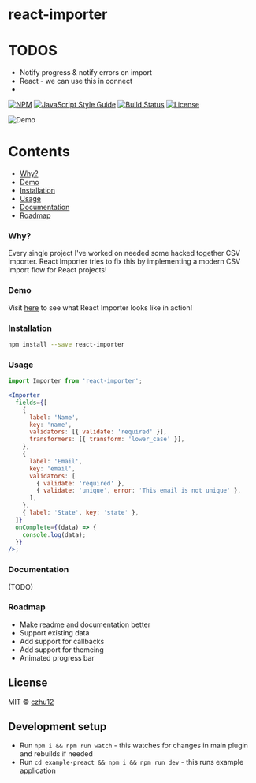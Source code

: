 # react-importer

# TODOS

- Notify progress & notify errors on import
- React - we can use this in connect
-

[![NPM](https://img.shields.io/npm/v/react-importer.svg)](https://www.npmjs.com/package/react-importer) [![JavaScript Style Guide](https://img.shields.io/badge/code_style-standard-brightgreen.svg)](https://standardjs.com) [![Build Status](https://github.com/czhu12/react-importer/actions/workflows/ci.yml/badge.svg)](https://github.com/czhu12/react-importer/actions/workflows/ci.yml) [![License](https://img.shields.io/badge/license-MIT-blue.svg)](https://opensource.org/licenses/MIT)

![Demo](https://github.com/czhu12/react-importer/raw/master/example/public/demo.gif)

# Contents

- [Why?](#why)
- [Demo](#demo)
- [Installation](#installation)
- [Usage](#usage)
- [Documentation](#documentation)
- [Roadmap](#roadmap)

### Why?

Every single project I've worked on needed some hacked together CSV importer. React Importer tries to fix this by implementing a modern CSV import flow for React projects!

### Demo

Visit [here](https://czhu12.github.io/react-importer/) to see what React Importer looks like in action!

### Installation

```bash
npm install --save react-importer
```

### Usage

```jsx
import Importer from 'react-importer';

<Importer
  fields={[
    {
      label: 'Name',
      key: 'name',
      validators: [{ validate: 'required' }],
      transformers: [{ transform: 'lower_case' }],
    },
    {
      label: 'Email',
      key: 'email',
      validators: [
        { validate: 'required' },
        { validate: 'unique', error: 'This email is not unique' },
      ],
    },
    { label: 'State', key: 'state' },
  ]}
  onComplete={(data) => {
    console.log(data);
  }}
/>;
```

### Documentation

(TODO)

### Roadmap

- Make readme and documentation better
- Support existing data
- Add support for callbacks
- Add support for themeing
- Animated progress bar

## License

MIT © [czhu12](https://github.com/czhu12)

## Development setup

- Run `npm i && npm run watch` - this watches for changes in main plugin and rebuilds if needed
- Run `cd example-preact && npm i && npm run dev` - this runs example application
